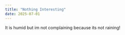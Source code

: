 ```yaml
---
title: "Nothing Interesting"
date: 2025-07-01
---
```

It is humid but im not complaining because its not raining!
